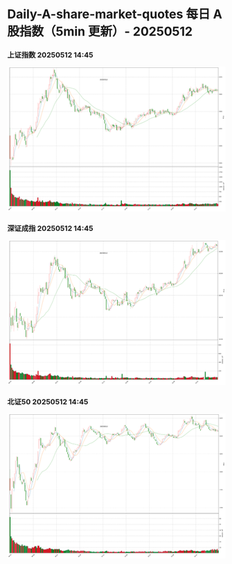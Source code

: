 
# Daily-A-share-market-quotes 每日 A 股指数（5min 更新）- 20250512

### 上证指数 20250512 14:45
![](./fig/2025/5/20250512-sh000001.png)

### 深证成指 20250512 14:45
![](./fig/2025/5/20250512-sz399001.png)

### 北证50 20250512 14:45
![](./fig/2025/5/20250512-bj899050.png)
